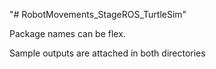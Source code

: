 "# RobotMovements_StageROS_TurtleSim" 

Package names can be flex.

Sample outputs are attached in both directories
